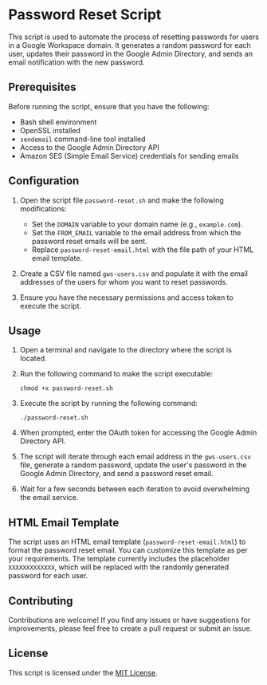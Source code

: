 # Password Reset Script

This script is used to automate the process of resetting passwords for users in a Google Workspace domain. It generates a random password for each user, updates their password in the Google Admin Directory, and sends an email notification with the new password.

## Prerequisites

Before running the script, ensure that you have the following:

- Bash shell environment
- OpenSSL installed
- `sendemail` command-line tool installed
- Access to the Google Admin Directory API
- Amazon SES (Simple Email Service) credentials for sending emails

## Configuration

1. Open the script file `password-reset.sh` and make the following modifications:

   - Set the `DOMAIN` variable to your domain name (e.g., `example.com`).
   - Set the `FROM_EMAIL` variable to the email address from which the password reset emails will be sent.
   - Replace `password-reset-email.html` with the file path of your HTML email template.

2. Create a CSV file named `gws-users.csv` and populate it with the email addresses of the users for whom you want to reset passwords.

3. Ensure you have the necessary permissions and access token to execute the script.

## Usage

1. Open a terminal and navigate to the directory where the script is located.

2. Run the following command to make the script executable:

   ```shell
   chmod +x password-reset.sh
   ```

3. Execute the script by running the following command:

   ```shell
   ./password-reset.sh
   ```

4. When prompted, enter the OAuth token for accessing the Google Admin Directory API.

5. The script will iterate through each email address in the `gws-users.csv` file, generate a random password, update the user's password in the Google Admin Directory, and send a password reset email.

6. Wait for a few seconds between each iteration to avoid overwhelming the email service.

## HTML Email Template

The script uses an HTML email template (`password-reset-email.html`) to format the password reset email. You can customize this template as per your requirements. The template currently includes the placeholder `XXXXXXXXXXXXX`, which will be replaced with the randomly generated password for each user.

## Contributing

Contributions are welcome! If you find any issues or have suggestions for improvements, please feel free to create a pull request or submit an issue.

## License

This script is licensed under the [MIT License](LICENSE).
